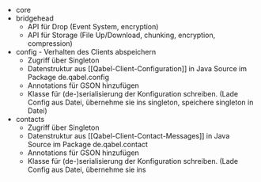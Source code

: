 * core
 * bridgehead
   * API für Drop (Event System, encryption)
   * API für Storage (File Up/Download, chunking, encryption, compression)
 * config - Verhalten des Clients abspeichern
   * Zugriff über Singleton
   * Datenstruktur aus [[Qabel-Client-Configuration]] in Java Source im Package de.qabel.config
   * Annotations für GSON hinzufügen
   * Klasse für (de-)serialisierung der Konfiguration schreiben. (Lade Config aus Datei, übernehme sie ins singleton, speichere singleton in Datei)
 * contacts 
   * Zugriff über Singleton
   * Datenstruktur aus [[Qabel-Client-Contact-Messages]] in Java Source im Package de.qabel.contact
   * Annotations für GSON hinzufügen
   * Klasse für (de-)serialisierung der Konfiguration schreiben. (Lade Config aus Datei, übernehme sie ins 